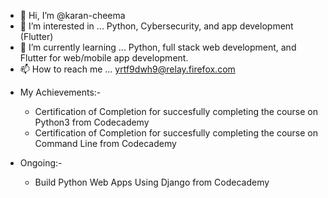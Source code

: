 - 👋 Hi, I’m @karan-cheema
- 👀 I’m interested in ... Python, Cybersecurity, and app development (Flutter)
- 🌱 I’m currently learning ... Python, full stack web development, and Flutter for web/mobile app development.
- 📫 How to reach me ... yrtf9dwh9@relay.firefox.com
<!-- [NOTE TO SELF - This will go above reach me section] - 💞️ I’m looking to collaborate on ... --->
- My Achievements:-
  - Certification of Completion for succesfully completing the course on Python3 from Codecademy
  - Certification of Completion for succesfully completing the course on Command Line from Codecademy

- Ongoing:-
  - Build Python Web Apps Using Django from Codecademy  
<!---
karan-cheema/karan-cheema is a ✨ special ✨ repository because its `README.md` (this file) appears on your GitHub profile.
You can click the Preview link to take a look at your changes.
--->
